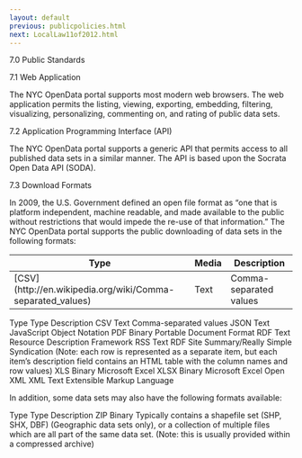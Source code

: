 ```yaml
---
layout: default
previous: publicpolicies.html
next: LocalLaw11of2012.html
---
```


7.0	Public Standards

7.1	Web Application

The NYC OpenData portal supports most modern web browsers. The web application permits the listing, viewing, exporting, embedding, filtering, visualizing, personalizing, commenting on, and rating of public data sets.

7.2	Application Programming Interface (API)

The NYC OpenData portal supports a generic API that permits access to all published data sets in a similar manner. The API is based upon the Socrata Open Data API (SODA).

7.3	Download Formats

In 2009, the U.S. Government defined an open file format as “one that is platform independent, machine readable, and made available to the public without restrictions that would impede the re-use of that information.” 
The NYC OpenData portal supports the public downloading of data sets in the following formats:

<table>
	<thead>
    	<tr>
    		<th>Type</th><th>Media</th><th>Description</th>
        </tr>
    </thead>
    <tbody>
    	<tr>
        	<td>[CSV](http://en.wikipedia.org/wiki/Comma-separated_values)</td><td>Text</td><td>Comma-separated values</td>
        </tr>
    </tbody>
</table>

Type	Type	Description
CSV	Text	Comma-separated values
JSON	Text	JavaScript Object Notation
PDF	Binary	Portable Document Format
RDF	Text	Resource Description Framework
RSS	Text	RDF Site Summary/Really Simple Syndication
(Note: each row is represented as a separate item, but each item’s description field contains an HTML table with the column names and row values)
XLS	Binary	Microsoft Excel
XLSX	Binary	Microsoft Excel Open XML
XML	Text	Extensible Markup Language

In addition, some data sets may also have the following formats available:

Type	Type	Description
ZIP	Binary	Typically contains a shapefile set (SHP, SHX, DBF) (Geographic data sets only), or a collection of multiple files which are all part of the same data set.
(Note: this is usually provided within a compressed archive)
